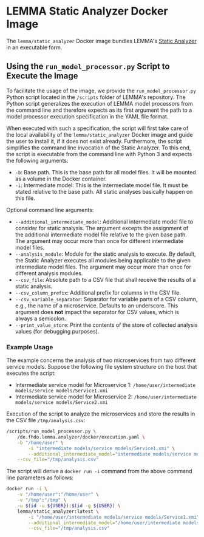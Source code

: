 # LEMMA Static Analyzer Docker Image
The `lemma/static_analyzer` Docker image bundles LEMMA's
[Static Analyzer](https://github.com/SeelabFhdo/lemma/tree/main/de.fhdo.lemma.analyzer)
in an executable form.

## Using the `run_model_processor.py` Script to Execute the Image
To facilitate the usage of the image, we provide the `run_model_processor.py` Python
script located in the `/scripts` folder of LEMMA's repository. The Python script generalizes the execution of LEMMA model processors from the command line and therefore expects as its first argument the path to a model processor execution specification in the YAML file format.

When executed with such a specification, the script will first take care of the local availability of the `lemma/static_analyzer` Docker image and guide
the user to install it, if it does not exist already. Furthermore, the script
simplifies the command line invocation of the Static Analyzer. To this end,
the script is executable from the command line with Python 3 and expects the
following arguments:
- `-b`: Base path. This is the base path for all model files. It will be mounted
        as a volume in the Docker container.
- `-i`: Intermediate model: This is the intermediate model file. It must be
        stated relative to the base path. All static analyses basically happen on this file.

Optional command line arguments:
- `--additional_intermediate_model`: Additional intermediate model file to consider for static
                                     analysis. The argument excepts the assignment of the
                                     additional intermediate model file relative to the given base
                                     path. The argument may occur more than once for different
                                     intermediate model files.
- `--analysis_module`: Module for the static analysis to execute. By default, the Static Analyzer
                       executes all modules being applicable to the given intermediate model files.
                       The argument may occur more than once for different analysis modules.
- `--csv_file`: Absolute path to a CSV file that shall receive the results of a static analysis.
- `--csv_column_prefix`: Additional prefix for columns in the CSV file.
- `--csv_variable_separator`: Separator for variable parts of a CSV column, e.g., the name of a
                              microservice. Defaults to an underscore. This argument does **not**
                              impact the separator for CSV values, which is always a semicolon.
- `--print_value_store`: Print the contents of the store of collected analysis values (for
                         debugging purposes).

### Example Usage
The example concerns the analysis of two microservices from two different service models. Suppose the following file system structure on the host that executes the script:
- Intermediate service model for Microservice 1:
    `/home/user/intermediate models/service models/Service1.xmi`
- Intermediate service model for Microservice 2:
    `/home/user/intermediate models/service models/Service2.xmi`

Execution of the script to analyze the microservices and store the results in the CSV file `/tmp/analysis.csv`:
```bash
/scripts/run_model_processor.py \
    /de.fhdo.lemma.analyzer/docker/execution.yaml \
    -b "/home/user" \
        -i "intermediate models/service models/Service1.xmi" \
        --additional_intermediate_model="intermediate models/service models/Service2.xmi" \
    --csv_file="/tmp/analysis.csv"
```

The script will derive a `docker run -i` command from the above command line
parameters as follows:
```bash
docker run -i \
    -v "/home/user":"/home/user" \
    -v "/tmp":"/tmp" \
    -u $(id -u ${USER}):$(id -g ${USER}) \
    lemma/static_analyzer:latest \
        -i "/home/user/intermediate models/service models/Service1.xmi" \
        --additional_intermediate_model="/home/user/intermediate models/service models/Service2.xmi" \
        --csv_file="/tmp/analysis.csv"
```